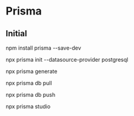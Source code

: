 # Prisma

## Initial

npm install prisma --save-dev

npx prisma init --datasource-provider postgresql

npx prisma generate

npx prisma db pull

npx prisma db push

npx prisma studio
